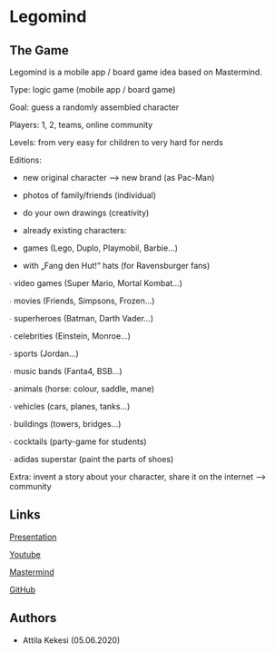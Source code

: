 # Legomind

## The Game
Legomind is a mobile app / board game idea based on Mastermind.

Type: logic game (mobile app / board game)

Goal: guess a randomly assembled character

Players: 1, 2, teams, online community

Levels: from very easy for children to very hard for nerds

Editions: 
* new original character --> new brand (as Pac-Man)
  
* photos of family/friends (individual)
  
* do your own drawings (creativity)
  
* already existing characters:
  
* games (Lego, Duplo, Playmobil, Barbie…)

* with „Fang den Hut!“ hats (for Ravensburger fans)

∙ video games (Super Mario, Mortal Kombat…)

∙ movies (Friends, Simpsons, Frozen…)

∙ superheroes (Batman, Darth Vader…)

∙ celebrities (Einstein, Monroe…)

∙ sports (Jordan…)

∙ music bands (Fanta4, BSB…)

∙ animals (horse: colour, saddle, mane)

∙ vehicles (cars, planes, tanks…)

∙ buildings (towers, bridges…)

∙ cocktails (party-game for students)

∙ adidas superstar (paint the parts of shoes)

Extra: invent a story about your character, share it on the internet --> community

## Links
[Presentation](https://drive.google.com/open?id=1Jfz-ECxITRAg1vgqsN7_6cBn6IfIkvrU)

[Youtube](https://www.youtube.com/watch?v=g61y6o8w9KM&list=PLgRD4Phr5Y-XNZCLYAp_pjrH9JwWVzu3F)

[Mastermind](en.wikipedia.org/wiki/Mastermind_(board_game))

[GitHub](https://github.com/akekesi/Legomind.git)

## Authors
* Attila Kekesi (05.06.2020)
